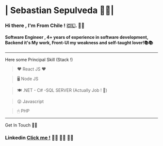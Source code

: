 
# | Sebastian Sepulveda 👨‍💻|


###  Hi there , I'm From Chile ! 🇨🇱. 🚀👋
#### Software Engineer , 4+ years of experience in software development, Backend it's My work, Front-UI my weakness and self-taught lover!📚📚

---

Here some Principal Skill (Stack !) 


>❤ React JS ❤  

>🖥 Node JS 

>🍽 .NET - C# -SQL SERVER (Actually Job ! 🍕)

>😜 Javascript

>🖱 PHP

---

Get In Touch 📱📲

### Linkedin [Click me !](https://www.linkedin.com/in/sebastian-sepulveda-campos-b80a041b4/) 👨‍🏫 👨‍🏫 👨‍🏫



